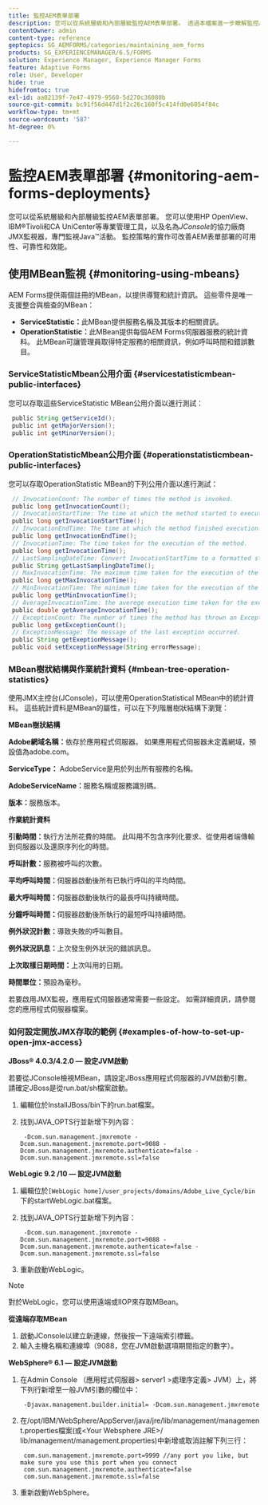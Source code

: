 ```yaml
---
title: 監控AEM表單部署
description: 您可以從系統層級和內部層級監控AEM表單部署。 透過本檔案進一步瞭解監控AEM表單部署。
contentOwner: admin
content-type: reference
geptopics: SG_AEMFORMS/categories/maintaining_aem_forms
products: SG_EXPERIENCEMANAGER/6.5/FORMS
solution: Experience Manager, Experience Manager Forms
feature: Adaptive Forms
role: User, Developer
hide: true
hidefromtoc: true
exl-id: aa02139f-7e47-4979-9560-5d270c36080b
source-git-commit: bc91f56d447d1f2c26c160f5c414fd0e6054f84c
workflow-type: tm+mt
source-wordcount: '587'
ht-degree: 0%

---
```


# 監控AEM表單部署 {#monitoring-aem-forms-deployments}

您可以從系統層級和內部層級監控AEM表單部署。 您可以使用HP OpenView、IBM®Tivoli和CA UniCenter等專業管理工具，以及名為&#x200B;*JConsole*&#x200B;的協力廠商JMX監視器，專門監視Java™活動。 監控策略的實作可改善AEM表單部署的可用性、可靠性和效能。

<!-- For more information about monitoring AEM forms deployments, see [A technical guide for monitoring AEM forms deployments](https://www.adobe.com/devnet/livecycle/pdfs/lc_monitoring_wp_ue.pdf). This URL is 404. No suitable replacement URL was found after a search. Do not make this link live if it is dead! -->

## 使用MBean監視 {#monitoring-using-mbeans}

AEM Forms提供兩個註冊的MBean，以提供導覽和統計資訊。 這些零件是唯一支援整合與檢查的MBean：

* **ServiceStatistic：**&#x200B;此MBean提供服務名稱及其版本的相關資訊。
* **OperationStatistic：**&#x200B;此MBean提供每個AEM Forms伺服器服務的統計資料。 此MBean可讓管理員取得特定服務的相關資訊，例如呼叫時間和錯誤數目。

### ServiceStatisticMbean公用介面 {#servicestatisticmbean-public-interfaces}

您可以存取這些ServiceStatistic MBean公用介面以進行測試：

```java
 public String getServiceId();
 public int getMajorVersion();
 public int getMinorVersion();
```

### OperationStatisticMbean公用介面 {#operationstatisticmbean-public-interfaces}

您可以存取OperationStatistic MBean的下列公用介面以進行測試：

```java
 // InvocationCount: The number of times the method is invoked.
 public long getInvocationCount();
 // InvocationStartTime: The time at which the method started to execute.
 public long getInvocationStartTime();
 // InvocationEndTime: The time at which the method finished execution.
 public long getInvocationEndTime();
 // InvocationTime: The time taken for the execution of the method.
 public long getInvocationTime();
 // LastSamplingDateTime: Convert InvocationStartTime to a formatted string
 public String getLastSamplingDateTime();
 // MaxInvocationTime: The maximum time taken for the execution of the method.
 public long getMaxInvocationTime();
 // MinInvocationTime: The minimum time taken for the execution of the method.
 public long getMinInvocationTime();
 // AverageInvocationTime: the averege execution time taken for the execution of the method.
 public double getAverageInvocationTime();
 // ExceptionCount: The number of times the method has thrown an Exception.
 public long getExceptionCount();
 // ExceptionMessage: The message of the last exception occurred.
 public String getExeptionMessage();
 public void setExceptionMessage(String errorMessage);
```

### MBean樹狀結構與作業統計資料 {#mbean-tree-operation-statistics}

使用JMX主控台(JConsole)，可以使用OperationStatistical MBean中的統計資料。 這些統計資料是MBean的屬性，可以在下列階層樹狀結構下瀏覽：

**MBean樹狀結構**

**Adobe網域名稱：**&#x200B;依存於應用程式伺服器。 如果應用程式伺服器未定義網域，預設值為adobe.com。

**ServiceType：** AdobeService是用於列出所有服務的名稱。

**AdobeServiceName：**&#x200B;服務名稱或服務識別碼。

**版本：**&#x200B;服務版本。

**作業統計資料**

**引動時間：**&#x200B;執行方法所花費的時間。 此叫用不包含序列化要求、從使用者端傳輸到伺服器以及還原序列化的時間。

**呼叫計數：**&#x200B;服務被呼叫的次數。

**平均呼叫時間：**&#x200B;伺服器啟動後所有已執行呼叫的平均時間。

**最大呼叫時間：**&#x200B;伺服器啟動後執行的最長呼叫持續時間。

**分鐘呼叫時間：**&#x200B;伺服器啟動後所執行的最短呼叫持續時間。

**例外狀況計數：**&#x200B;導致失敗的呼叫數目。

**例外狀況訊息：**&#x200B;上次發生例外狀況的錯誤訊息。

**上次取樣日期時間：**&#x200B;上次叫用的日期。

**時間單位：**&#x200B;預設為毫秒。

若要啟用JMX監視，應用程式伺服器通常需要一些設定。 如需詳細資訊，請參閱您的應用程式伺服器檔案。

### 如何設定開放JMX存取的範例 {#examples-of-how-to-set-up-open-jmx-access}

**JBoss® 4.0.3/4.2.0 — 設定JVM啟動**

若要從JConsole檢視MBean，請設定JBoss應用程式伺服器的JVM啟動引數。 請確定JBoss是從run.bat/sh檔案啟動。

1. 編輯位於InstallJBoss/bin下的run.bat檔案。
1. 找到JAVA_OPTS行並新增下列內容：

   ```shell
    -Dcom.sun.management.jmxremote -Dcom.sun.management.jmxremote.port=9088 -Dcom.sun.management.jmxremote.authenticate=false -Dcom.sun.management.jmxremote.ssl=false
   ```

**WebLogic 9.2 /10 — 設定JVM啟動**

1. 編輯位於`[WebLogic home]/user_projects/domains/Adobe_Live_Cycle/bin`下的startWebLogic.bat檔案。
1. 找到JAVA_OPTS行並新增下列內容：

   ```shell
    -Dcom.sun.management.jmxremote -Dcom.sun.management.jmxremote.port=9088 -Dcom.sun.management.jmxremote.authenticate=false -Dcom.sun.management.jmxremote.ssl=false
   ```

1. 重新啟動WebLogic。

>[!NOTE]
>
>對於WebLogic，您可以使用遠端或IIOP來存取MBean。

**從遠端存取MBean**

1. 啟動JConsole以建立新連線，然後按一下遠端索引標籤。
1. 輸入主機名稱和連線埠（9088，您在JVM啟動選項期間指定的數字）。

**WebSphere® 6.1 — 設定JVM啟動**

1. 在Admin Console （應用程式伺服器> server1 >處理序定義> JVM）上，將下列行新增至一般JVM引數的欄位中：

   ```shell
    -Djavax.management.builder.initial= -Dcom.sun.management.jmxremote
   ```

1. 在/opt/IBM/WebSphere/AppServer/java/jre/lib/management/management.properties檔案(或&lt;Your Websphere JRE>/ lib/management/management.properties)中新增或取消註解下列三行：

   ```shell
    com.sun.management.jmxremote.port=9999 //any port you like, but make sure you use this port when you connect
    com.sun.management.jmxremote.authenticate=false
    com.sun.management.jmxremote.ssl=false
   ```

1. 重新啟動WebSphere。
